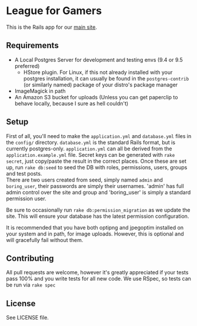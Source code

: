 # League for Gamers

This is the Rails app for our [main site](http://leagueforgamers.com/).

## Requirements
 - A Local Postgres Server for development and testing envs (9.4 or 9.5 preferred)
 	- HStore plugin. For Linux, if this not already installed with your postgres installation, it can usually be found in the `postgres-contrib` (or similarly named) package of your distro's package manager
 - ImageMagick in path
 - An Amazon S3 bucket for uploads (Unless you can get paperclip to behave locally, because I sure as hell couldn't)

## Setup

First of all, you'll need to make the `application.yml` and `database.yml` files in the `config/` directory. `database.yml` is the standard Rails format, but is currently postgres-only. `application.yml` can all be derived from the `application.example.yml` file. Secret keys can be generated with `rake secret`, just copy/paste the result in the correct places.
Once these are set up, run `rake db:seed` to seed the DB with roles, permissions, users, groups and test posts.  
There are two users created from seed, simply named `admin` and `boring_user`, their passwords are simply their usernames. 'admin' has full admin control over the site and group and 'boring_user' is simply a standard permission user.

Be sure to occasionally run `rake db:permission_migration` as we update the site. This will ensure your database has the latest permission configuration.

It is recommended that you have both optipng and jpegoptim installed on your system and in path, for image uploads. However, this is optional and will gracefully fail without them.

## Contributing
All pull requests are welcome, however it's greatly appreciated if your tests pass 100% and you write tests for all new code. We use RSpec, so tests can be run via `rake spec`

## License
See LICENSE file.